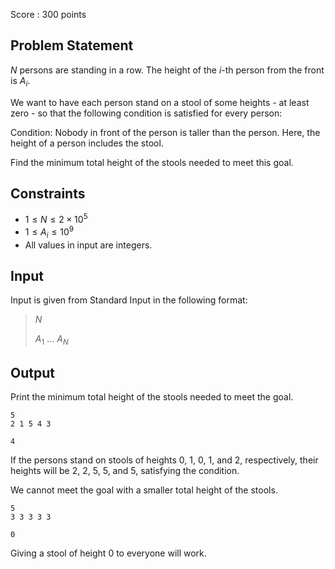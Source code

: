 Score : $300$ points

## Problem Statement

$N$ persons are standing in a row. The height of the $i$-th person from the front is $A_i$.

We want to have each person stand on a stool of some heights - at least zero - so that the following condition is satisfied for every person:

Condition: Nobody in front of the person is taller than the person. Here, the height of a person includes the stool.

Find the minimum total height of the stools needed to meet this goal.

## Constraints

- $1 \leq N \leq 2\times 10^5$
- $1 \leq A_i \leq 10^9$
- All values in input are integers.

## Input

Input is given from Standard Input in the following format:

> $N$
> 
> $A_1$ $\ldots$ $A_N$

## Output

Print the minimum total height of the stools needed to meet the goal.

```input1
5
2 1 5 4 3
```

```output1
4
```

If the persons stand on stools of heights $0$, $1$, $0$, $1$, and $2$, respectively, their heights will be $2$, $2$, $5$, $5$, and $5$, satisfying the condition.

We cannot meet the goal with a smaller total height of the stools.

```input2
5
3 3 3 3 3
```

```output2
0
```

Giving a stool of height $0$ to everyone will work.